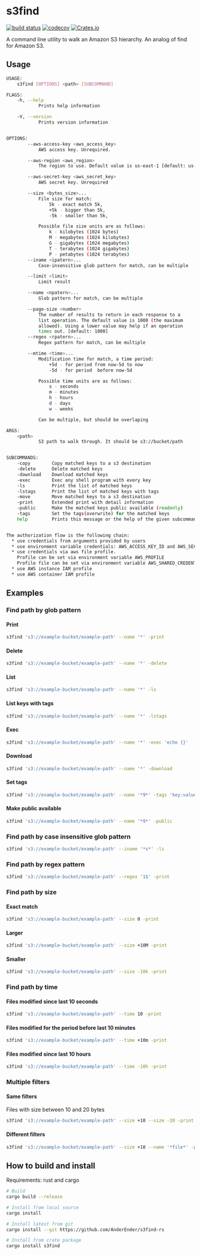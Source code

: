 # s3find
[![build status](https://travis-ci.org/AnderEnder/s3find-rs.svg?branch=master)](https://travis-ci.org/AnderEnder/s3find-rs)
[![codecov](https://codecov.io/gh/AnderEnder/s3find-rs/branch/master/graph/badge.svg)](https://codecov.io/gh/AnderEnder/s3find-rs)
[![Crates.io](https://img.shields.io/crates/v/s3find.svg)](https://crates.io/crates/s3find)


A command line utility to walk an Amazon S3 hierarchy. An analog of find for Amazon S3.

## Usage

```sh
USAGE:
    s3find [OPTIONS] <path> [SUBCOMMAND]

FLAGS:
    -h, --help
            Prints help information

    -V, --version
            Prints version information


OPTIONS:
        --aws-access-key <aws_access_key>
            AWS access key. Unrequired.

        --aws-region <aws_region>
            The region to use. Default value is us-east-1 [default: us-east-1]

        --aws-secret-key <aws_secret_key>
            AWS secret key. Unrequired

        --size <bytes_size>...
            File size for match:
                5k - exact match 5k,
                +5k - bigger than 5k,
                -5k - smaller than 5k,

            Possible file size units are as follows:
                k - kilobytes (1024 bytes)
                M - megabytes (1024 kilobytes)
                G - gigabytes (1024 megabytes)
                T - terabytes (1024 gigabytes)
                P - petabytes (1024 terabytes)
        --iname <ipatern>...
            Case-insensitive glob pattern for match, can be multiple

        --limit <limit>
            Limit result

        --name <npatern>...
            Glob pattern for match, can be multiple

        --page-size <number>
            The number of results to return in each response to a
            list operation. The default value is 1000 (the maximum
            allowed). Using a lower value may help if an operation
            times out. [default: 1000]
        --regex <rpatern>...
            Regex pattern for match, can be multiple

        --mtime <time>...
            Modification time for match, a time period:
                +5d - for period from now-5d to now
                -5d - for period  before now-5d

            Possible time units are as follows:
                s - seconds
                m - minutes
                h - hours
                d - days
                w - weeks

            Can be multiple, but should be overlaping

ARGS:
    <path>
            S3 path to walk through. It should be s3://bucket/path


SUBCOMMANDS:
    -copy        Copy matched keys to a s3 destination
    -delete      Delete matched keys
    -download    Download matched keys
    -exec        Exec any shell program with every key
    -ls          Print the list of matched keys
    -lstags      Print the list of matched keys with tags
    -move        Move matched keys to a s3 destination
    -print       Extended print with detail information
    -public      Make the matched keys public available (readonly)
    -tags        Set the tags(overwrite) for the matched keys
    help         Prints this message or the help of the given subcommand(s)


The authorization flow is the following chain:
  * use credentials from arguments provided by users
  * use environment variable credentials: AWS_ACCESS_KEY_ID and AWS_SECRET_ACCESS_KEY
  * use credentials via aws file profile.
    Profile can be set via environment variable AWS_PROFILE
    Profile file can be set via environment variable AWS_SHARED_CREDENTIALS_FILE
  * use AWS instance IAM profile
  * use AWS container IAM profile
```

## Examples

### Find path by glob pattern

#### Print

```sh
s3find 's3://example-bucket/example-path' --name '*' -print
```

#### Delete

```sh
s3find 's3://example-bucket/example-path' --name '*' -delete
```

#### List

```sh
s3find 's3://example-bucket/example-path' --name '*' -ls
```

#### List keys with tags

```sh
s3find 's3://example-bucket/example-path' --name '*' -lstags
```

#### Exec

```sh
s3find 's3://example-bucket/example-path' --name '*' -exec 'echo {}'

```

#### Download

```sh
s3find 's3://example-bucket/example-path' --name '*' -download

```

#### Set tags

```sh
s3find 's3://example-bucket/example-path' --name '*9*' -tags 'key:value' 'env:staging'

```

#### Make public available

```sh
s3find 's3://example-bucket/example-path' --name '*9*' -public

```

### Find path by case insensitive glob pattern

```sh
s3find 's3://example-bucket/example-path' --iname '*s*' -ls
```

### Find path by regex pattern

```sh
s3find 's3://example-bucket/example-path' --regex '1$' -print
```

### Find path by size

#### Exact match

```sh
s3find 's3://example-bucket/example-path' --size 0 -print
```

#### Larger

```sh
s3find 's3://example-bucket/example-path' --size +10M -print
```

#### Smaller

```sh
s3find 's3://example-bucket/example-path' --size -10k -print
```

### Find path by time

#### Files modified since last 10 seconds

```sh
s3find 's3://example-bucket/example-path' --time 10 -print
```

#### Files modified for the period before last 10 minutes

```sh
s3find 's3://example-bucket/example-path' --time +10m -print
```

#### Files modified since last 10 hours

```sh
s3find 's3://example-bucket/example-path' --time -10h -print
```

### Multiple filters

#### Same filters

Files with size between 10 and 20 bytes

```sh
s3find 's3://example-bucket/example-path' --size +10 --size -20 -print
```

#### Different filters

```sh
s3find 's3://example-bucket/example-path' --size +10 --name '*file*' -print
```

## How to build and install

Requirements: rust and cargo

```sh
# Build
cargo build --release

# Install from local source
cargo install

# Install latest from git
cargo install --git https://github.com/AnderEnder/s3find-rs

# Install from crate package
cargo install s3find
```
